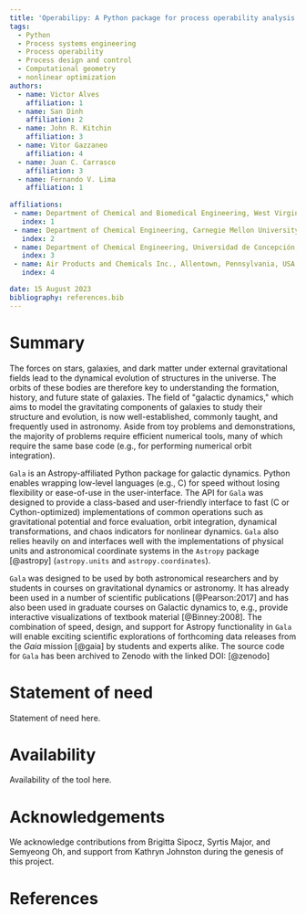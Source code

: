 ```yaml
---
title: 'Operabilipy: A Python package for process operability analysis'
tags:
  - Python
  - Process systems engineering
  - Process operability
  - Process design and control
  - Computational geometry
  - nonlinear optimization
authors:
  - name: Victor Alves
    affiliation: 1
  - name: San Dinh
    affiliation: 2
  - name: John R. Kitchin
    affiliation: 3
  - name: Vitor Gazzaneo
    affiliation: 4
  - name: Juan C. Carrasco
    affiliation: 3
  - name: Fernando V. Lima
    affiliation: 1
  
affiliations:
 - name: Department of Chemical and Biomedical Engineering, West Virginia University, Morgantown, West Virginia, USA
   index: 1
 - name: Department of Chemical Engineering, Carnegie Mellon University, Pittsburgh, Pennsylvania, USA
   index: 2
 - name: Department of Chemical Engineering, Universidad de Concepción, Concepción, Chile
   index: 3
 - name: Air Products and Chemicals Inc., Allentown, Pennsylvania, USA
   index: 4

date: 15 August 2023
bibliography: references.bib
---
```


# Summary

The forces on stars, galaxies, and dark matter under external gravitational
fields lead to the dynamical evolution of structures in the universe. The orbits
of these bodies are therefore key to understanding the formation, history, and
future state of galaxies. The field of "galactic dynamics," which aims to model
the gravitating components of galaxies to study their structure and evolution,
is now well-established, commonly taught, and frequently used in astronomy.
Aside from toy problems and demonstrations, the majority of problems require
efficient numerical tools, many of which require the same base code (e.g., for
performing numerical orbit integration).

``Gala`` is an Astropy-affiliated Python package for galactic dynamics. Python
enables wrapping low-level languages (e.g., C) for speed without losing
flexibility or ease-of-use in the user-interface. The API for ``Gala`` was
designed to provide a class-based and user-friendly interface to fast (C or
Cython-optimized) implementations of common operations such as gravitational
potential and force evaluation, orbit integration, dynamical transformations,
and chaos indicators for nonlinear dynamics. ``Gala`` also relies heavily on and
interfaces well with the implementations of physical units and astronomical
coordinate systems in the ``Astropy`` package [@astropy] (``astropy.units`` and
``astropy.coordinates``).

``Gala`` was designed to be used by both astronomical researchers and by
students in courses on gravitational dynamics or astronomy. It has already been
used in a number of scientific publications [@Pearson:2017] and has also been
used in graduate courses on Galactic dynamics to, e.g., provide interactive
visualizations of textbook material [@Binney:2008]. The combination of speed,
design, and support for Astropy functionality in ``Gala`` will enable exciting
scientific explorations of forthcoming data releases from the *Gaia* mission
[@gaia] by students and experts alike. The source code for ``Gala`` has been
archived to Zenodo with the linked DOI: [@zenodo]


# Statement of need

Statement of need here.

# Availability

Availability of the tool here.

# Acknowledgements

We acknowledge contributions from Brigitta Sipocz, Syrtis Major, and Semyeong
Oh, and support from Kathryn Johnston during the genesis of this project.

# References

